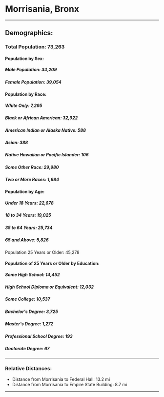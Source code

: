 # Morrisania, Bronx
***
## Demographics:
### Total Population: 73,263

#### **Population by Sex:**

##### Male Population: 34,209
##### Female Population: 39,054

#### **Population by Race:**

##### White Only: 7,295
##### Black or African American: 32,922
##### American Indian or Alaska Native: 588
##### Asian: 388
##### Native Hawaiian or Pacific Islander: 106
##### Some Other Race: 29,980
##### Two or More Races: 1,984

#### **Population by Age:**

##### Under 18 Years: 22,678
##### 18 to 34 Years: 19,025
##### 35 to 64 Years: 25,734
##### 65 and Above: 5,826

Population 25 Years or Older: 45,278

#### **Population of 25 Years or Older by Education:**

##### Some High School: 14,452
##### High School Diploma or Equivalent: 12,032
##### Some College: 10,537
##### Bachelor's Degree: 3,725
##### Master's Degree: 1,272
##### Professional School Degree: 193
##### Doctorate Degree: 67

***
### Relative Distances:
+ Distance from Morrisania to Federal Hall: 13.2 mi
+ Distance from Morrisania to Empire State Building: 8.7 mi

***

<script src="https://embed.github.com/view/geojson/YukiYoshimatsu/morrisania_neighborhood/blob/master/map.geojson.html"></script>
